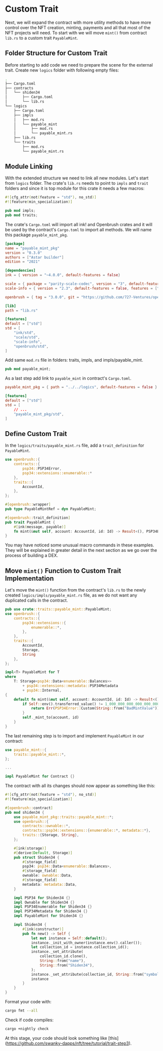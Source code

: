 # Custom Trait

Next, we will expand the contract with more utility methods to have more control over the NFT creation, minting, payments and all that most of the NFT projects will need.
To start with we will move `mint()` from contract `lib.rs` to a custom trait `PayableMint`.

## Folder Structure for Custom Trait
Before starting to add code we need to prepare the scene for the external trait. Create new `logics` folder with following empty files:
```bash
.
├── Cargo.toml
├── contracts
│   └── shiden34
│       ├── Cargo.toml
│       └── lib.rs
└── logics
    ├── Cargo.toml
    ├── impls
    │   ├── mod.rs
    │   └── payable_mint
    │       ├── mod.rs
    │       └── payable_mint.rs
    ├── lib.rs
    └── traits
        ├── mod.rs
        └── payable_mint.rs
```

## Module Linking
With the extended structure we need to link all new modules. Let's start from `logics` folder.
The crate's `lib.rs` needs to point to `impls` and `trait` folders and since it is top module for this crate it needs a few macros:
```rust
#![cfg_attr(not(feature = "std"), no_std)]
#![feature(min_specialization)]

pub mod impls;
pub mod traits;
```

The crate's `Cargo.toml` will import all ink! and Openbrush crates and it will be used by the contract's `Cargo.toml` to import all methods. We will name this package `payable_mint_pkg`.
```toml
[package]
name = "payable_mint_pkg"
version = "0.3.0"
authors = ["Astar builder"]
edition = "2021"

[dependencies]
ink = { version = "~4.0.0", default-features = false}

scale = { package = "parity-scale-codec", version = "3", default-features = false, features = ["derive"] }
scale-info = { version = "2.3", default-features = false, features = ["derive"], optional = true }

openbrush = { tag = "3.0.0", git = "https://github.com/727-Ventures/openbrush-contracts", default-features = false, features = ["psp34", "ownable"] }

[lib]
path = "lib.rs"

[features]
default = ["std"]
std = [
    "ink/std",
    "scale/std",
    "scale-info",
    "openbrush/std",
]
```
Add same `mod.rs` file in folders: traits, impls, and impls/payable_mint.
```rust
pub mod payable_mint;
```
As a last step add link to `payable_mint` in contract's `Cargo.toml`.
```toml
payable_mint_pkg = { path = "../../logics", default-features = false }

[features]
default = ["std"]
std = [
    // ...
    "payable_mint_pkg/std",
]
```

## Define Custom Trait
In the `logics/traits/payable_mint.rs` file, add a `trait_definition` for `PayableMint`.
```rust
use openbrush::{
    contracts::{
        psp34::PSP34Error,
        psp34::extensions::enumerable::*
    },
    traits::{
        AccountId,
    },
};

#[openbrush::wrapper]
pub type PayableMintRef = dyn PayableMint;

#[openbrush::trait_definition]
pub trait PayableMint {
    #[ink(message, payable)]
    fn mint(&mut self, account: AccountId, id: Id) -> Result<(), PSP34Error>;
}
```

You may have noticed some unusual macro commands in these examples. They will be explained in greater detail in the next section as we go over the process of building a DEX.

## Move `mint()` Function to Custom Trait Implementation
Let's move the `mint()` function from the contract's `lib.rs` to the newly created `logics/impls/payable_mint.rs` file, as we do not want any duplicated calls in the contract.

```rust
pub use crate::traits::payable_mint::PayableMint;
use openbrush::{
    contracts::{
        psp34::extensions::{
            enumerable::*,
        },
    },
    traits::{
        AccountId,
        Storage,
        String
    },
};

impl<T> PayableMint for T
where
    T: Storage<psp34::Data<enumerable::Balances>>
        + psp34::extensions::metadata::PSP34Metadata
        + psp34::Internal,
{
    default fn mint(&mut self, account: AccountId, id: Id) -> Result<(), PSP34Error> {
        if Self::env().transferred_value() != 1_000_000_000_000_000_000 {
            return Err(PSP34Error::Custom(String::from("BadMintValue")))
        }
        self._mint_to(account, id)
    }
}
```

The last remaining step is to import and implement `PayableMint` in our contract:

```rust
use payable_mint::{
    traits::payable_mint::*,
};

...

impl PayableMint for Contract {}
```

The contract with all its changes should now appear as something like this:

```rust
#![cfg_attr(not(feature = "std"), no_std)]
#![feature(min_specialization)]

#[openbrush::contract]
pub mod shiden34 {
	use payable_mint_pkg::traits::payable_mint::*;
    use openbrush::{
        contracts::ownable::*,
        contracts::psp34::extensions::{enumerable::*, metadata::*},
        traits::{Storage, String},
    };

    #[ink(storage)]
    #[derive(Default, Storage)]
    pub struct Shiden34 {
        #[storage_field]
        psp34: psp34::Data<enumerable::Balances>,
        #[storage_field]
        ownable: ownable::Data,
        #[storage_field]
        metadata: metadata::Data,
    }

    impl PSP34 for Shiden34 {}
    impl Ownable for Shiden34 {}
    impl PSP34Enumerable for Shiden34 {}
    impl PSP34Metadata for Shiden34 {}
	impl PayableMint for Shiden34 {}

    impl Shiden34 {
        #[ink(constructor)]
        pub fn new() -> Self {
            let mut instance = Self::default();
            instance._init_with_owner(instance.env().caller());
            let collection_id = instance.collection_id();
            instance._set_attribute(
                collection_id.clone(),
                String::from("name"),
                String::from("Shiden34"),
            );
            instance._set_attribute(collection_id, String::from("symbol"), String::from("SH34"));
            instance
        }
    }
}
```
Format your code with:
```bash
cargo fmt --all
```

Check if code compiles:
```bash
cargo +nightly check
````

At this stage, your code should look something like [this] (https://github.com/swanky-dapps/nft/tree/tutorial/trait-step3).
